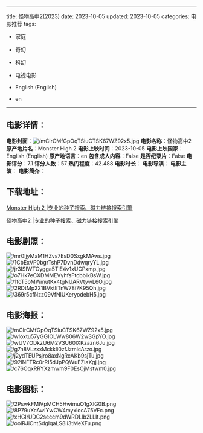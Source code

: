 
---
title: 怪物高中2(2023)
date: 2023-10-05
updated: 2023-10-05
categories: 电影推荐
tags:
- 家庭
- 奇幻
- 科幻
- 电视电影

- English (English)
- en
---


> 

## **电影详情**：

**电影封面**：<img src="https://image.tmdb.org/t/p/w200/mClrCMfGpOqTSiuCTSK67WZ92x5.jpg" alt="/mClrCMfGpOqTSiuCTSK67WZ92x5.jpg" title="/mClrCMfGpOqTSiuCTSK67WZ92x5.jpg">
**电影名称**：怪物高中2
**原产地片名**：Monster High 2
**电影上映时间**：2023-10-05
**电影上映国家**：English (English)
**原产地语言**：en
**包含成人内容**：False
**是否纪录片**：False
**电影评分**：7.1
**评分人数**：57
**热门程度**：42.488
**电影时长**：
**电影导演**：
**电影主演**：
**电影简介**：

## **下载地址**：
[Monster High 2 |专业的种子搜索、磁力链接搜索引擎](https://movie.amd794.com:2083/?search=Monster%20High%202&ordering=&mode=match_phrase&page_size=10&page=1)

[怪物高中2 |专业的种子搜索、磁力链接搜索引擎](https://movie.amd794.com:2083/?search=%E6%80%AA%E7%89%A9%E9%AB%98%E4%B8%AD2&ordering=&mode=match_phrase&page_size=10&page=1)
 

## **电影剧照**：
<img src="https://image.tmdb.org/t/p/original/mr0IjyMaM1HZvs7EsD0SxgkMAws.jpg" alt="/mr0IjyMaM1HZvs7EsD0SxgkMAws.jpg" title="/mr0IjyMaM1HZvs7EsD0SxgkMAws.jpg"><img src="https://image.tmdb.org/t/p/original/1CbExVP0bgrTshP7DvnDdwqryYL.jpg" alt="/1CbExVP0bgrTshP7DvnDdwqryYL.jpg" title="/1CbExVP0bgrTshP7DvnDdwqryYL.jpg"><img src="https://image.tmdb.org/t/p/original/jr3ISIWTGygga5TlE4v1xUCPxmp.jpg" alt="/jr3ISIWTGygga5TlE4v1xUCPxmp.jpg" title="/jr3ISIWTGygga5TlE4v1xUCPxmp.jpg"><img src="https://image.tmdb.org/t/p/original/o7Hk7eCXDMMEVyhfsFtcbblkBsW.jpg" alt="/o7Hk7eCXDMMEVyhfsFtcbblkBsW.jpg" title="/o7Hk7eCXDMMEVyhfsFtcbblkBsW.jpg"><img src="https://image.tmdb.org/t/p/original/1foT5oMWmutKx4tgNUARVtywL6O.jpg" alt="/1foT5oMWmutKx4tgNUARVtywL6O.jpg" title="/1foT5oMWmutKx4tgNUARVtywL6O.jpg"><img src="https://image.tmdb.org/t/p/original/2RDtMp221BVktIiTnW78i7K95Qh.jpg" alt="/2RDtMp221BVktIiTnW78i7K95Qh.jpg" title="/2RDtMp221BVktIiTnW78i7K95Qh.jpg"><img src="https://image.tmdb.org/t/p/original/369r5cfNzz09VfNlUKeryodebH5.jpg" alt="/369r5cfNzz09VfNlUKeryodebH5.jpg" title="/369r5cfNzz09VfNlUKeryodebH5.jpg">

## **电影海报**：
<img src="https://image.tmdb.org/t/p/original/mClrCMfGpOqTSiuCTSK67WZ92x5.jpg" alt="/mClrCMfGpOqTSiuCTSK67WZ92x5.jpg" title="/mClrCMfGpOqTSiuCTSK67WZ92x5.jpg"><img src="https://image.tmdb.org/t/p/original/wloxtu57yGGIOLWw806W2wSGpYO.jpg" alt="/wloxtu57yGGIOLWw806W2wSGpYO.jpg" title="/wloxtu57yGGIOLWw806W2wSGpYO.jpg"><img src="https://image.tmdb.org/t/p/original/wUV7ODkzU6M2V3U60lXKzazn6Ju.jpg" alt="/wUV7ODkzU6M2V3U60lXKzazn6Ju.jpg" title="/wUV7ODkzU6M2V3U60lXKzazn6Ju.jpg"><img src="https://image.tmdb.org/t/p/original/g7n8VLzxxMckkli0zfJzmlcArzo.jpg" alt="/g7n8VLzxxMckkli0zfJzmlcArzo.jpg" title="/g7n8VLzxxMckkli0zfJzmlcArzo.jpg"><img src="https://image.tmdb.org/t/p/original/j2ydTEUPsjro8axNgRcAKb9sjTu.jpg" alt="/j2ydTEUPsjro8axNgRcAKb9sjTu.jpg" title="/j2ydTEUPsjro8axNgRcAKb9sjTu.jpg"><img src="https://image.tmdb.org/t/p/original/92lNFTRc0rRI5dJpPQWuEZIaXgj.jpg" alt="/92lNFTRc0rRI5dJpPQWuEZIaXgj.jpg" title="/92lNFTRc0rRI5dJpPQWuEZIaXgj.jpg"><img src="https://image.tmdb.org/t/p/original/c76OqxRRYXzmwm9F0EsOjMstwm0.jpg" alt="/c76OqxRRYXzmwm9F0EsOjMstwm0.jpg" title="/c76OqxRRYXzmwm9F0EsOjMstwm0.jpg">

## **电影图标**：
<img src="https://image.tmdb.org/t/p/original/2PswkFMlVpMCH5HwimuO1gXlG0B.png" alt="/2PswkFMlVpMCH5HwimuO1gXlG0B.png" title="/2PswkFMlVpMCH5HwimuO1gXlG0B.png"><img src="https://image.tmdb.org/t/p/original/8P79uXcAwIYwCW4myxlocA75VFc.png" alt="/8P79uXcAwIYwCW4myxlocA75VFc.png" title="/8P79uXcAwIYwCW4myxlocA75VFc.png"><img src="https://image.tmdb.org/t/p/original/xHGlrUDC2seccm9dWRDLIb2LLIt.png" alt="/xHGlrUDC2seccm9dWRDLIb2LLIt.png" title="/xHGlrUDC2seccm9dWRDLIb2LLIt.png"><img src="https://image.tmdb.org/t/p/original/oolRJiCntSdgIqaLS8Ii3tMeXFu.png" alt="/oolRJiCntSdgIqaLS8Ii3tMeXFu.png" title="/oolRJiCntSdgIqaLS8Ii3tMeXFu.png">
